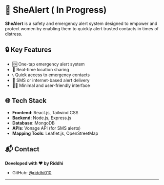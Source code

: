 # 🚨 SheAlert ( In Progress)

**SheAlert** is a safety and emergency alert system designed to empower and protect women by enabling them to quickly alert trusted contacts in times of distress.

## 🔒 Key Features

- 🆘 One-tap emergency alert system  
- 📍 Real-time location sharing  
- 📞 Quick access to emergency contacts  
- 📡 SMS or internet-based alert delivery  
- 👩‍💼 Minimal and user-friendly interface  

## 🌐 Tech Stack

- **Frontend**: React.js, Tailwind CSS  
- **Backend**: Node.js, Express.js  
- **Database**: MongoDB  
- **APIs**: Vonage API (for SMS alerts)  
- **Mapping Tools**: Leaflet.js, OpenStreetMap  
  
## 📬 Contact

**Developed with ❤️ by Riddhi**

- GitHub: [@riddhi010](https://github.com/riddhi010)


---
